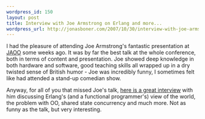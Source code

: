 ```yaml
--- 
wordpress_id: 150
layout: post
title: Interview with Joe Armstrong on Erlang and more...
wordpress_url: http://jonasboner.com/2007/10/30/interview-with-joe-armstrong-on-erlang-and-more/
---
```

I had the pleasure of attending Joe Armstrong's fantastic presentation at <a href="http://jaoo.dk/">JAOO</a> some weeks ago. It was by far the best talk at the whole conference, both in terms of content and presentation. Joe showed deep knowledge in both hardware and software, good teaching skills all wrapped up in a dry twisted sense of British humor - Joe was incredibly funny, I sometimes felt like had attended a stand-up comedian show. 

Anyway, for all of you that missed Joe's talk, <a href="http://channel9.msdn.com/ShowPost.aspx?PostID=351659#351659">here is a great interview</a> with him discussing Erlang's (and a functional programmer's) view of the world, the problem with OO, shared state concurrency and much more. Not as funny as the talk, but very interesting. 
